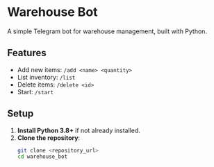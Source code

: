 # Warehouse Bot
A simple Telegram bot for warehouse management, built with Python.

## Features
- Add new items: `/add <name> <quantity>`
- List inventory: `/list`
- Delete items: `/delete <id>`
- Start: `/start`

## Setup
1. **Install Python 3.8+** if not already installed.
2. **Clone the repository**:
   ```bash
   git clone <repository_url>
   cd warehouse_bot
